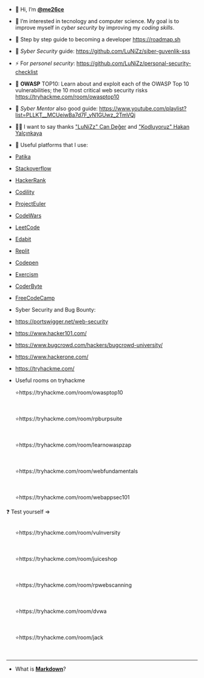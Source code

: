 - 👋 Hi, I’m [**@me26ce**](https://github.com/me26ce)
- 👀 I’m interested in tecnology and computer science. My goal is to improve myself in *cyber security* by improving my *coding skills*.

- 📖 Step by step guide to becoming a developer https://roadmap.sh

- 💞️ *Syber Security* guide: https://github.com/LuNiZz/siber-guvenlik-sss
- ⚡ For *personel security*: https://github.com/LuNiZz/personal-security-checklist
 
- 🚀 **OWASP** TOP10: Learn about and exploit each of the OWASP Top 10 vulnerabilities; the 10 most critical web security risks https://tryhackme.com/room/owasptop10
- 🎯 *Syber Mentor* also good guide: https://www.youtube.com/playlist?list=PLLKT__MCUeiwBa7d7F_vN1GUwz_2TmVQj
- 🙏🏻 I want to say thanks <a href="https://github.com/LuNiZz">"LuNiZz" Can Değer</a> and <a href="https://github.com/hakanyalcinkaya">"Kodluyoruz" Hakan Yalçınkaya</a>
 
- 🦾 Useful platforms that I use:
-   [Patika](https://app.patika.dev/)
-   [Stackoverflow](https://stackoverflow.com/)
-   [HackerRank](https://www.hackerrank.com/)
-   [Codility](https://www.codility.com/)
-   [ProjectEuler](https://projecteuler.net/)
-   [CodeWars](https://www.codewars.com/)
-   [LeetCode](https://leetcode.com/)
-   [Edabit](https://edabit.com/)
-   [Replit](https://replit.com/)
-   [Codepen](https://codepen.io/)
-   [Exercism](https://exercism.org/)
-   [CoderByte](https://coderbyte.com/)
-   [FreeCodeCamp](https://www.freecodecamp.org/)

- Syber Security and Bug Bounty:
-   https://portswigger.net/web-security
-   https://www.hacker101.com/
-   https://www.bugcrowd.com/hackers/bugcrowd-university/
-   https://www.hackerone.com/
-   https://tryhackme.com/<br><li>
  Useful rooms on tryhackme
  <ul>⭐https://tryhackme.com/room/owasptop10</ul><br>
         <ul>⭐https://tryhackme.com/room/rpburpsuite</ul><br>
         <ul>⭐https://tryhackme.com/room/learnowaspzap</ul><br>
         <ul>⭐https://tryhackme.com/room/webfundamentals</ul><br>
         <ul>⭐https://tryhackme.com/room/webappsec101</ul>
           ❓ Test yourself =><br><br>
         <ul>⭐https://tryhackme.com/room/vulnversity</ul><br>
         <ul>⭐https://tryhackme.com/room/juiceshop</ul><br>
         <ul>⭐https://tryhackme.com/room/rpwebscanning</ul><br>
         <ul>⭐https://tryhackme.com/room/dvwa</ul><br>
         <ul>⭐https://tryhackme.com/room/jack</ul><br></li>

---
         
- What is [**Markdown**](https://commonmark.org/help/)?




<!---
me26ce/me26ce is a ✨ special ✨ repository because its `README.md` (this file) appears on your GitHub profile.
You can click the Preview link to take a look at your changes.
--->

